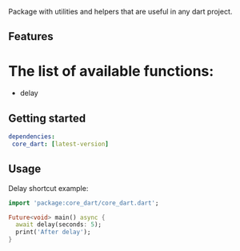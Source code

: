 Package with utilities and helpers that are useful in any dart project.

## Features

# The list of available functions:

- delay

## Getting started

 ```yaml
dependencies:
  core_dart: [latest-version]
``` 

## Usage

Delay shortcut example:

```dart
import 'package:core_dart/core_dart.dart';

Future<void> main() async {
  await delay(seconds: 5);
  print('After delay');
}
```
